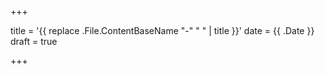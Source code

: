 +++

title = '{{ replace .File.ContentBaseName "-" " " | title }}'
date = {{ .Date }}
draft = true

+++
